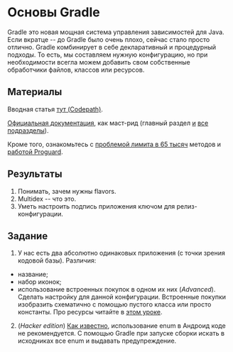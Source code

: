 Основы Gradle
==========================

Gradle это новая мощная система управления зависимостей для Java. Если вкратце -- до Gradle было очень плохо, сейчас стало просто отлично. 
Gradle комбинирует в себе декларативный и процедурный подходы. То есть, мы составляем нужную конфигурацию, но при необходимости всегла можем добавить свом собственные обработчики файлов, классов или ресурсов.

## Материалы
Вводная статья [тут (Codepath)](https://github.com/codepath/android_guides/wiki/Getting-Started-with-Gradle).

[Официальная документация](https://developer.android.com/studio/build/index.html), как маст-рид (главный раздел [и](https://developer.android.com/studio/build/build-variants.html) [все](https://developer.android.com/studio/build/configure-apk-splits.html) [подразделы](https://developer.android.com/studio/build/manifest-merge.html)).

Кроме того, ознакомьтесь с [проблемой лимита в 65 тысяч](https://developer.android.com/studio/build/multidex.html) методов и [работой Proguard](https://developer.android.com/studio/build/shrink-code.html). 

## Результаты
1. Понимать, зачем нужны flavors.
2. Multidex -- что это.
3. Уметь настроить подпись приложения ключом для релиз-конфигурации.

## Задание
1. У нас есть два абсолютно одинаковых приложения (с точки зрения кодовой базы). Различия:
  * название;
  * набор иконок;
  * использование встроенных покупок в одном их них (*Advanced*).
Сделать настройку для данной конфигурации. Встроенные покупки изобразить схематично с помощью пустого класса или просто константы. Про ресурсы читайте в [этом уроке](https://github.com/shpp-android/course-android/blob/master/Android%20Intro%20-%Resources.md).
2. (*Hacker edition*) [Как известно](https://www.google.sk/url?sa=t&rct=j&q=&esrc=s&source=video&cd=1&cad=rja&uact=8&ved=0ahUKEwjU5pmg6c3PAhXKC8AKHTVSA9cQtwIIGjAA&url=https%3A%2F%2Fwww.youtube.com%2Fwatch%3Fv%3DHzs6OBcvNQE&usg=AFQjCNHUJ80GT0KjKARyAcawCJiplWO-Zw&sig2=cNBkYXCl71EQWlE94t-kyw&bvm=bv.135258522,d.ZGg), использование enum в Андроид коде не рекомендуется. С помощью Gradle при запуске сборки искать в исходниках все enum и выдавать предупреждение. 

